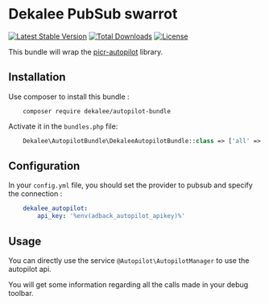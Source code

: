 Dekalee PubSub swarrot
=====================

[![Latest Stable Version](https://poser.pugx.org/dekalee/pubsub-swarrot-bundle/v/stable)](https://packagist.org/packages/dekalee/pubsub-swarrot-bundle)
[![Total Downloads](https://poser.pugx.org/dekalee/pubsub-swarrot-bundle/downloads)](https://packagist.org/packages/dekalee/pubsub-swarrot-bundle)
[![License](https://poser.pugx.org/dekalee/pubsub-swarrot-bundle/license)](https://packagist.org/packages/dekalee/pubsub-swarrot-bundle)

This bundle will wrap the [picr-autopilot](https://github.com/dekalee/php-autopilothq) library.

Installation
------------

Use composer to install this bundle :

```
    composer require dekalee/autopilot-bundle
```

Activate it in the `bundles.php` file:

```php
    Dekalee\AutopilotBundle\DekaleeAutopilotBundle::class => ['all' => true],
```

Configuration
-------------

In your `config.yml` file, you should set the provider to pubsub and specify the connection :

```yaml
    dekalee_autopilot:
        api_key: '%env(adback_autopilot_apikey)%'
```

Usage
-----

You can directly use the service `@Autopilot\AutopilotManager` to use the autopilot api.

You will get some information regarding all the calls  made in your debug toolbar.
